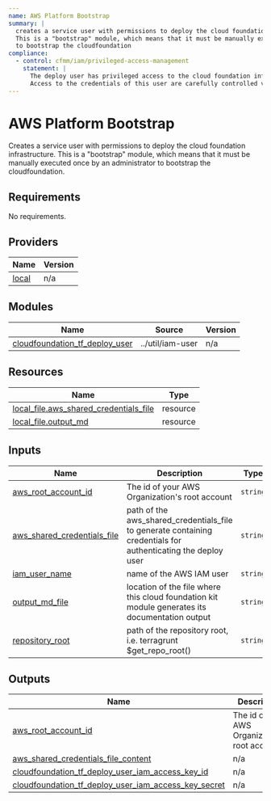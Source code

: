 ```yaml
---
name: AWS Platform Bootstrap
summary: |
  creates a service user with permissions to deploy the cloud foundation infrastructure.
  This is a "bootstrap" module, which means that it must be manually executed once by an administrator
  to bootstrap the cloudfoundation
compliance: 
  - control: cfmm/iam/privileged-access-management
    statement: |
      The deploy user has privileged access to the cloud foundation infrastructure.
      Access to the credentials of this user are carefully controlled via...
---
```


# AWS Platform Bootstrap

Creates a service user with permissions to deploy the cloud foundation infrastructure.
This is a "bootstrap" module, which means that it must be manually executed once by an administrator
to bootstrap the cloudfoundation.

<!-- BEGIN_TF_DOCS -->
## Requirements

No requirements.

## Providers

| Name | Version |
|------|---------|
| <a name="provider_local"></a> [local](#provider\_local) | n/a |

## Modules

| Name | Source | Version |
|------|--------|---------|
| <a name="module_cloudfoundation_tf_deploy_user"></a> [cloudfoundation\_tf\_deploy\_user](#module\_cloudfoundation\_tf\_deploy\_user) | ../util/iam-user | n/a |

## Resources

| Name | Type |
|------|------|
| [local_file.aws_shared_credentials_file](https://registry.terraform.io/providers/hashicorp/local/latest/docs/resources/file) | resource |
| [local_file.output_md](https://registry.terraform.io/providers/hashicorp/local/latest/docs/resources/file) | resource |

## Inputs

| Name | Description | Type | Default | Required |
|------|-------------|------|---------|:--------:|
| <a name="input_aws_root_account_id"></a> [aws\_root\_account\_id](#input\_aws\_root\_account\_id) | The id of your AWS Organization's root account | `string` | n/a | yes |
| <a name="input_aws_shared_credentials_file"></a> [aws\_shared\_credentials\_file](#input\_aws\_shared\_credentials\_file) | path of the aws\_shared\_credentials\_file to generate containing credentials for authenticating the deploy user | `string` | n/a | yes |
| <a name="input_iam_user_name"></a> [iam\_user\_name](#input\_iam\_user\_name) | name of the AWS IAM user | `string` | `"cloudfoundation_tf_deploy_user"` | no |
| <a name="input_output_md_file"></a> [output\_md\_file](#input\_output\_md\_file) | location of the file where this cloud foundation kit module generates its documentation output | `string` | n/a | yes |
| <a name="input_repository_root"></a> [repository\_root](#input\_repository\_root) | path of the repository root, i.e. terragrunt $get\_repo\_root() | `string` | n/a | yes |

## Outputs

| Name | Description |
|------|-------------|
| <a name="output_aws_root_account_id"></a> [aws\_root\_account\_id](#output\_aws\_root\_account\_id) | The id of your AWS Organization's root account |
| <a name="output_aws_shared_credentials_file_content"></a> [aws\_shared\_credentials\_file\_content](#output\_aws\_shared\_credentials\_file\_content) | n/a |
| <a name="output_cloudfoundation_tf_deploy_user_iam_access_key_id"></a> [cloudfoundation\_tf\_deploy\_user\_iam\_access\_key\_id](#output\_cloudfoundation\_tf\_deploy\_user\_iam\_access\_key\_id) | n/a |
| <a name="output_cloudfoundation_tf_deploy_user_iam_access_key_secret"></a> [cloudfoundation\_tf\_deploy\_user\_iam\_access\_key\_secret](#output\_cloudfoundation\_tf\_deploy\_user\_iam\_access\_key\_secret) | n/a |
<!-- END_TF_DOCS -->